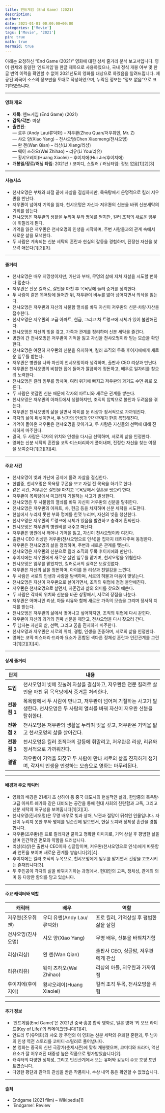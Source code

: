 ```yaml
---
title: 엔드게임 (End Game) (2021)
description: 
author: 
date: 2021-01-01 00:00:00+00:00
categories: ['Movie']
tags: ['Movie', '2021']
pin: true
math: true
mermaid: true
---
```

아래는 요청하신 “End Game (2021)” 영화에 대한 상세 줄거리 분석 보고서입니다. 영어 원제와 동일한 ‘엔드게임’을 한글 제목으로 사용하였으나, 국내 정식 개봉 여부 및 한글 번역 이력을 확인할 수 없어 2021년도의 영화를 대상으로 하였음을 알려드립니다. 제공된 외국어 소스의 정보만을 토대로 작성하였으며, 누락된 정보는 “정보 없음”으로 표기하였습니다.

---

#### 영화 개요

- **제목**: 엔드게임 (End Game) (2021)  
- **감독/각본**: 미상  
- **출연진**:  
  — 로우 (Andy Lau/류덕화) – 저우콴(Zhou Quan/저우취엔, Mr. Z)  
  — 샤오 양(Xiao Yang) – 천샤오멍(Chen Xiaomeng/천샤오멍)  
  — 완 첸(Wan Qian) – 리샹(Li Xiang/리샹)  
  — 웨이 즈하오(Wei Zhihao) – 리유(Li You/리유)  
  — 황샤오레이(Huang Xiaolei) – 후이지에(Hui Jie/후이지에)  
- **개봉일/장르/러닝 타임**: 2021년 / 코미디, 스릴러 / 러닝타임: 정보 없음[1][2][3]  

---

#### 시놉시스

- 천샤오멍은 부채와 좌절 끝에 자살을 결심하지만, 목욕탕에서 운명적으로 킬러 저우콴을 만난다.  
- 저우콴이 넘어져 기억을 잃자, 천샤오멍은 자신과 저우콴의 신분을 바꿔 신분세탁의 기회를 잡는다.  
- 천샤오멍은 저우콴의 생활을 누리며 부와 명예를 얻지만, 킬러 조직의 새로운 임무에 휘말리게 된다.  
- 기억을 잃은 저우콴은 천샤오멍의 인생을 시작하며, 주변 사람들과의 관계 속에서 새로운 삶을 모색한다.  
- 두 사람은 계속되는 신분 세탁의 혼란과 현실의 갈등을 경험하며, 진정한 자신을 찾으려 애쓴다[1][2][3].  

---

#### 줄거리

- 천샤오멍은 배우 지망생이지만, 가난과 부채, 무명의 삶에 지쳐 자살을 시도할 뻔하다 멈춘다.  
- 저우콴은 전문 킬러로, 살인을 마친 후 목욕탕에 들러 증거를 정리한다.  
- 두 사람이 같은 목욕탕에 들어간 뒤, 저우콴이 비누를 밟아 넘어지면서 의식을 잃는다.  
- 천샤오멍은 저우콴과 자신의 사물함 열쇠를 바꿔 자신이 저우콴의 신분·차량·자산을 접수한다.  
- 천샤오멍은 저우콴의 고급 아파트, 현금, 그리고 차 트렁크에 시체가 있어 불안해진다.  
- 천샤오멍은 자신의 빚을 갚고, 가족과 관계를 정리하며 신분 세탁을 즐긴다.  
- 병원에 간 천샤오멍은 저우콴이 기억을 잃고 자신을 천샤오멍이라 믿는 모습을 확인한다.  
- 천샤오멍은 여전히 저우콴의 신분을 유지하며, 킬러 조직의 두목 후이지에에게 새로운 임무를 받는다.  
- 저우콴은 병원을 나와 자신이 천샤오멍이라 생각하며, 출판사 CEO 리샹과 만난다.  
- 저우콴은 천샤오멍의 비참한 집에 들어가 깔끔하게 정돈하고, 배우로 일자리를 찾으려 노력한다.  
- 천샤오멍은 킬러 임무를 망치며, 여러 위기에 빠지고 저우콴의 과거도 수면 위로 오른다.  
- 두 사람은 엇갈린 신분 때문에 각자의 파트너와 새로운 관계를 쌓는다.  
- 천샤오멍은 저우콴의 아파트에서 생활하지만, 조직의 압박으로 불안과 두려움을 겪는다.  
- 저우콴은 천샤오멍의 삶을 살면서 아이를 둔 리샹과 정서적으로 가까워진다.  
- 각자의 삶이 뒤섞이면서, 두 남자의 인생과 인간관계가 한층 복잡해진다.  
- 기억이 돌아온 저우콴은 천샤오멍을 찾아가고, 두 사람은 자신들의 선택에 대해 진지하게 마주한다.  
- 결국, 두 사람은 각자의 위치와 인생을 다시금 선택하며, 서로의 삶을 인정한다.  
- 영화는 신분 세탁의 혼란을 코믹·미스터리하게 풀어내며, 진정한 자신을 찾는 여정을 보여준다[1][2][3][4].  

---

#### 주요 사건

- 천샤오멍이 빚과 가난에 궁지에 몰려 자살을 결심한다.  
- 한밤중, 천샤오멍은 목욕탕 쿠폰을 보고 자결 전 목욕을 하기로 한다.  
- 같은 시간, 저우콴은 살인을 마치고 목욕탕에서 혈흔을 씻으려 한다.  
- 저우콴이 목욕탕에서 미끄러져 기절하는 사고가 발생한다.  
- 천샤오멍은 두 사물함의 열쇠를 바꿔 자신이 저우콴의 신분을 탈취한다.  
- 천샤오멍은 저우콴의 아파트, 차, 현금 등을 차지하며 신분 세탁을 시도한다.  
- 현실에서 누리지 못한 부와 명예를 한껏 누리며, 자신의 빚을 청산한다.  
- 천샤오멍은 저우콴의 트렁크에 시체가 있음을 발견하고 충격에 휩싸인다.  
- 천샤오멍은 저우콴의 병원비를 내주고 떠난다.  
- 저우콴은 병원에서 깨어나 기억을 잃고, 자신이 천샤오멍이라 여긴다.  
- 출판사 CEO 리샹은 저우콴(천샤오멍으로 인식)을 집까지 데려다주며 동정한다.  
- 저우콴은 천샤오멍의 삶을 정리하며, 주변과 새로운 관계를 맺는다.  
- 천샤오멍은 저우콴의 신분으로 킬러 조직의 두목 후이지에와 만난다.  
- 후이지에는 저우콴에게 새로운 살인 임무를 맡기며, 천샤오멍을 위협한다.  
- 천샤오멍은 임무를 맡았지만, 킬러로서의 실력은 보잘것없다.  
- 저우콴은 자신의 삶을 정돈하며, 아이를 둔 리샹과 친밀감을 느낀다.  
- 두 사람은 서로의 인생과 사랑을 탐색하며, 서로의 허물과 마음이 맞닿는다.  
- 천샤오멍은 자신이 저우콴으로 살아가면서, 조직의 위협에 점점 불안해진다.  
- 저우콴은 천샤오멍으로 살면서, 자존감과 삶의 의미를 찾으려 애쓴다.  
- 두 사람은 각자의 위치와 신분을 바꾼 상황에서, 서로의 장점을 나눈다.  
- 저우콴은 어머니인 리샹, 아들 리유와 함께 새로운 가족의 모습을 그리며 정서적 지지를 받는다.  
- 천샤오멍은 저우콴의 삶에서 벗어나고 싶어하지만, 조직의 위협에 다시 갇힌다.  
- 저우콴이 자신의 과거와 진짜 신분을 깨닫고, 천샤오멍을 다시 찾으러 간다.  
- 두 남자는 자신의 삶, 선택, 그리고 꿈을 진지하게 마주한다.  
- 천샤오멍과 저우콴은 서로의 위치, 경험, 인생을 존중하며, 서로의 삶을 인정한다.  
- 영화는 코믹·미스터리·드라마 요소가 혼합된 색다른 정체성 혼란과 인간관계를 그린다[1][2][3][4].  

---

#### 상세 줄거리

| **단계**    | **내용** |
|-------------|----------|
| **도입**    | 천샤오멍이 빚에 짓눌려 자살을 결심하고, 저우콴은 전문 킬러로 살인을 마친 뒤 목욕탕에서 증거를 처리한다. |
| **전환점 1** | 목욕탕에서 두 사람이 만나고, 저우콴이 넘어져 기절하는 사고가 발생한다. 천샤오멍은 두 사람의 열쇠를 바꿔 자신이 저우콴 신분을 탈취한다. |
| **전환점 2** | 천샤오멍은 저우콴의 생활을 누리며 빚을 갚고, 저우콴은 기억을 잃고 천샤오멍의 삶을 살아간다. |
| **전환점 3** | 천샤오멍은 킬러 조직과의 갈등에 휘말리고, 저우콴은 리샹, 리유와 정서적으로 가까워진다. |
| **결말**    | 저우콴이 기억을 되찾고 두 사람이 만나 서로의 삶을 진지하게 챙기며, 각자의 인생을 인정하는 모습으로 영화는 마무리된다. |

---

#### 배경과 주요 캐릭터

- 영화의 배경은 21세기 초 상하이 등 중국 대도시의 현실적인 삶과, 한밤중의 목욕탕·고급 아파트·폐가와 같은 대비되는 공간을 통해 현대 사회의 찬란함과 고독, 그리고 신분 세탁의 허구성을 보여줍니다[1][2][3].  
- 천샤오멍(진샤오멍)은 무명 배우로 빚과 상처, 낙관과 절망이 뒤섞인 인물입니다. 자신이 누리지 못한 부와 명예를 일순간에 얻으면서, 현실 도피와 정체성 혼란을 경험합니다.  
- 저우콴(조우콴)은 프로 킬러지만 쿨하고 정확한 이미지로, 기억 상실 후 평범한 삶을 살며 인간적인 면모와 약함을 드러냅니다.  
- 리샹(리샹)은 출판사 CEO이자 싱글맘이며, 저우콴(천샤오멍으로 인식)에게 따뜻함과 연민을 보이며 새로운 관계를 쌓습니다[2][4].  
- 후이지에는 킬러 조직의 두목으로, 천샤오멍에게 임무를 맡기면서 긴장을 고조시키는 존재입니다[3].  
- 두 주인공이 각자의 삶을 바꿔치기하는 과정에서, 현대인의 고독, 정체성, 관계의 의미 등 다양한 함의를 담고 있습니다.  

---

#### 주요 캐릭터와 역할

| **캐릭터**     | **배우**       | **역할**                          |
|-----------------|----------------|-----------------------------------|
| 저우콴(조우취엔)      | 우디 유엔(Andy Lau/류덕화) | 프로 킬러, 기억상실 후 평범한 삶을 살림  |
| 천샤오멍(진샤오멍)     | 샤오 양(Xiao Yang)        | 무명 배우, 신분을 바꿔치기함           |
| 리샹(리샹)           | 완 첸(Wan Qian)          | 출판사 CEO, 싱글맘, 저우콴에게 관심     |
| 리유(리유)           | 웨이 즈하오(Wei Zhihao)  | 리샹의 아들, 저우콴과 가까워짐          |
| 후이지에(후이지에)      | 황샤오레이(Huang Xiaolei) | 킬러 조직 두목, 천샤오멍을 위협         |

---

#### 추가 정보

- ‘엔드게임(End Game)’은 2021년 중국·홍콩 합작 영화로, 일본 영화 ‘키 오브 라이프(Key of Life)’의 리메이크입니다[1][4].  
- 안드리 루(유덕화)와 샤오 양 주연의 이 영화는 신분 세탁의 유쾌한 혼란과, 두 남자의 인생 역전 스토리를 코미디·스릴러로 풀어냅니다.  
- 본 영화는 중국의 신년 극장가(춘제시즌)에 맞춰 개봉했으며, 코미디와 드라마, 액션 요소가 잘 어우러진 대중성 높은 작품으로 평가받았습니다[2].  
- 캐릭터의 다양한 정체성, 그리고 인간관계에서 오는 유머와 감동이 주요 호평 포인트였습니다.  
- 다양한 평단과 관객의 관심을 받은 작품이나, 수상 내역 등은 확인할 수 없었습니다.  

---

#### 출처

- Endgame (2021 film) – Wikipedia[1]  
- ‘Endgame’: Review
